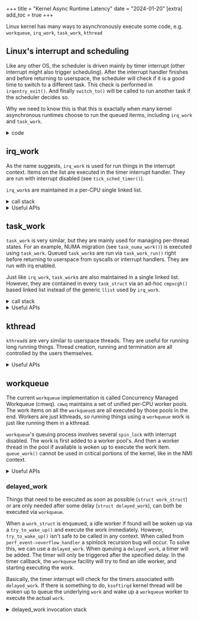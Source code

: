 +++
title = "Kernel Async Runtime Latency"
date = "2024-01-20"
[extra]
add_toc = true
+++

Linux kernel has many ways to asynchronously execute some code,
e.g. `workqueue`, `irq_work`, `task_work`, `kthread`


## Linux's interrupt and scheduling
Like any other OS, the scheduler is driven mainly by timer interrupt
(other interrupt might also trigger scheduling).
After the interrupt handler finishes and before returning to userspace,
the scheduler will check if it is a good time to switch to a different task.
This check is performed in `irqentry_exit()`.
And finally `switch_to()` will be called to run another task if the scheduler decides so.

Why we need to know this is that
this is exactally when many kernel asynchronous runtimes choose to run the queued iterms,
including `irq_work` and `task_work`.


<details><summary>code</summary>

```c
// DEFINE_IDTENTRY_*() will include irqentry_exit() to all interrupt handler
// e.g. DEFINE_IDTENTRY_SYSVEC(sysvec_apic_timer_interrupt)
=> irqentry_exit()
=> irqentry_exit_to_user_mode()
=> exit_to_user_mode_prepare()
=> exit_to_user_mode_loop()
=> schedule()
=> __schedule()
=> context_switch()
=> switch_to()
```
</details>


## irq_work
As the name suggests, `irq_work` is used for run things in the interrupt context.
Items on the list are executed in the timer interrupt handler.
They are run with interrupt disabled (see `tick_sched_timer()`).

`irq_work`s are maintained in a per-CPU single linked list.

<details><summary>call stack</summary>

```c
=> hrtimer_interrupt()
=> __hrtimer_run_queues()
=> __run_hrtimer() // setup in tick_setup_sched_timer()
=> tick_sched_timer()
=> tick_sched_handle()
=> update_process_times()
=> irq_work_tick()
=> irq_work_run_list()
```

```sh
$ sudo bpftrace -e 'kfunc:update_process_times { @[kstack] = count(); }'
// ...
@[
    bpf_prog_6deef7357e7b4530_sd_fw_ingress+26123
    bpf_prog_6deef7357e7b4530_sd_fw_ingress+26123
    bpf_trampoline_6442556272+71
    update_process_times+9
    tick_sched_timer+191
    __hrtimer_run_queues+347
    hrtimer_interrupt+244
    __sysvec_apic_timer_interrupt+103
    sysvec_apic_timer_interrupt+54
    asm_sysvec_apic_timer_interrupt+26
]: 2515
```
</details>

<details><summary>Useful APIs</summary>

```c
#include <linux/irq_work.h>
/*
 * An entry can be in one of four states:
 *
 * free	     NULL, 0 -> {claimed}       : free to be used
 * claimed   NULL, 3 -> {pending}       : claimed to be enqueued
 * pending   next, 3 -> {busy}          : queued, pending callback
 * busy      NULL, 2 -> {free, claimed} : callback in progress, can be claimed
 */
struct irq_work {
	void (*func)(struct irq_work *);
    // ...
};
static inline
void init_irq_work(struct irq_work *work, void (*func)(struct irq_work *));
bool irq_work_queue(struct irq_work *work);
bool irq_work_queue_on(struct irq_work *work, int cpu);
static inline bool irq_work_is_pending(struct irq_work *work);
static inline bool irq_work_is_busy(struct irq_work *work);
```
</details>


## task_work
`task_work` is very similar, but they are mainly used for managing per-thread states.
For an example, NUMA migration (see `task_numa_work()`) is executed using `task_work`.
Queued `task_work`s are run via `task_work_run()` right before returning to userspace
from syscalls or interrupt handlers.
They are run with irq enabled.

Just like `irq_work`, `task_work`s are also maintained in a single linked list.
However, they are contained in every `task_struct`
via an ad-hoc `cmpxcgh()` based linked list
instead of the generic `llist` used by `irq_work`.


<details><summary>call stack</summary>

```c
// interrupt handler return in DEFINE_IDTENTRY_SYSVEC(func)
=> irqentry_exit()
=> irqentry_exit_to_user_mode()
=> exit_to_user_mode_prepare()
=> exit_to_user_mode_loop()
=> resume_user_mode_work()
=> task_work_run()
```

```c
=> do_syscall_64()
=> syscall_exit_to_user_mode()
=> __syscall_exit_to_user_mode_work()
=> exit_to_user_mode_prepare()
=> exit_to_user_mode_loop()
=> resume_user_mode_work()
=> task_work_run()
```
</details>

<details><summary>Useful APIs</summary>

```c
#include <linux/task_work.h>

struct callback_head {
	struct callback_head *next;
	void (*func)(struct callback_head *head);
} __attribute__((aligned(sizeof(void *))));

typedef void (*task_work_func_t)(struct callback_head *);
static inline void
init_task_work(struct callback_head *twork, task_work_func_t func);
int task_work_add(struct task_struct *task, struct callback_head *twork,
			enum task_work_notify_mode mode);
```
</details>

## kthread
`kthread`s are very similar to userspace threads.
They are useful for running long running things.
Thread creation, running and termination are all controlled by the users themselves.

<details><summary>Useful APIs</summary>

```c
#include <linux/kthread.h>

// kthread_create - create a kthread on the current node
#define kthread_create(threadfn, data, namefmt, arg...) // ...
struct task_struct *kthread_create_on_node(int (*threadfn)(void *data),
					   void *data,
					   int node,
					   const char namefmt[], ...);
struct task_struct *kthread_create_on_cpu(int (*threadfn)(void *data),
					  void *data,
					  unsigned int cpu,
					  const char *namefmt);

// wake_up_process - Wake up a specific process
int wake_up_process(struct task_struct *p)

// kthread_run - create and wake a thread.
#define kthread_run(threadfn, data, namefmt, ...) // ...
```
</details>

## workqueue
The current `workqueue` implementation is called Concurrency Managed Workqueue (cmwq).
`cmwq` maintains a set of unified per-CPU worker pools.
The work items on all the `workqueue`s are all executed by those pools in the end.
Workers are just kthreads,
so running things using a `workqueue` work is just like running them in a kthread.

`workqueue`'s queuing process involves several `spin_lock` with interrupt disabled.
The work is first added to a worker pool's.
And then a worker thread in the pool if available is woken up to execute the work item.
`queue_work()` cannot be used in critical portions of the kernel, like in the NMI context.

<details><summary>Useful APIs</summary>

```c
#include <linux/workqueue.h>

struct work_struct {
	work_func_t func;
    // ...
};
struct delayed_work {
	struct work_struct work;
	struct timer_list timer;
    // ...
};
#define INIT_WORK(_work, _func)	// ...
#define INIT_DELAYED_WORK(_work, _func) // ...

// work_pending - Find out whether a work item is currently pending
#define work_pending(work) // ...
// delayed_work_pending - Find out whether a delayable work item is currently
#define delayed_work_pending(w) // ...
extern unsigned int work_busy(struct work_struct *work);

// queue_work - queue work on a workqueue
static inline bool queue_work(struct workqueue_struct *wq,
			      struct work_struct *work);
extern bool queue_work_on(int cpu, struct workqueue_struct *wq,
			struct work_struct *work);
extern bool queue_work_node(int node, struct workqueue_struct *wq,
			    struct work_struct *work);
extern bool queue_delayed_work_on(int cpu, struct workqueue_struct *wq,
			struct delayed_work *work, unsigned long delay);

/*
 * System-wide workqueues which are always present.
 *
 * system_wq is the one used by schedule[_delayed]_work[_on]().
 * Multi-CPU multi-threaded.  There are users which expect relatively
 * short queue flush time.  Don't queue works which can run for too
 * long.
 *
 * system_highpri_wq is similar to system_wq but for work items which
 * require WQ_HIGHPRI.
 *
 * system_long_wq is similar to system_wq but may host long running
 * works.  Queue flushing might take relatively long.
 *
 * system_unbound_wq is unbound workqueue.  Workers are not bound to
 * any specific CPU, not concurrency managed, and all queued works are
 * executed immediately as long as max_active limit is not reached and
 * resources are available.
 *
 * system_freezable_wq is equivalent to system_wq except that it's
 * freezable.
 *
 * *_power_efficient_wq are inclined towards saving power and converted
 * into WQ_UNBOUND variants if 'wq_power_efficient' is enabled; otherwise,
 * they are same as their non-power-efficient counterparts - e.g.
 * system_power_efficient_wq is identical to system_wq if
 * 'wq_power_efficient' is disabled.  See WQ_POWER_EFFICIENT for more info.
 */
extern struct workqueue_struct *system_wq;
extern struct workqueue_struct *system_highpri_wq;
extern struct workqueue_struct *system_long_wq;
extern struct workqueue_struct *system_unbound_wq;
extern struct workqueue_struct *system_freezable_wq;
extern struct workqueue_struct *system_power_efficient_wq;
extern struct workqueue_struct *system_freezable_power_efficient_wq;
```
</details>

### delayed_work
Things that need to be executed as soon as possible (`struct work_struct`) or
are only needed after some delay (`struct delayed_work`),
can both be executed via `workqueue`.

When a `work_struct` is enqueued,
a idle worker if found will be woken up via a `try_to_wake_up()`
and execute the work immediately.
However, `try_to_wake_up()` isn't safe to be called in any context.
When called from `perf_event->overflow_handler` a spinlock recursion bug will occur.
To solve this, we can use a `delayed_work`.
When queuing a `delayed_work`, a timer will be added.
The timer will only be triggered after the specified delay.
In the timer callback, the `workqueue` facility will try to find an idle worker,
and starting executing the work.

Basically, the timer interrupt will check for the timers associated with `delayed_work`.
If there is something to do,
`ksoftirqd` kernel thread will be woken up to queue the underlying `work`
and wake up a `workqueue` worker to execute the actual `work`.



<details><summary>delayed_work invocation stack</summary>

```c
=> hrtimer_interrupt()
=> raise_softirq_irqoff()
=> wakeup_softirqd()
=> wake_up_process(__this_cpu_read(ksoftirqd))
-> run_ksoftirqd()
=> __do_softirq()
=> h->action(h)
=> run_timer_softirq() // setup by open_softirq(TIMER_SOFTIRQ, run_timer_softirq);
=> __run_timers()
=> expire_timers()
=> call_timer_fn()
=> timer->function()
=> delayed_work_timer_fn() // setup by __queue_delayed_work()
=> __queue_work()
=> kick_pool()
=> wake_up_process(first_idle_worker(pool)->task)
-> kthread_worker_fn() // created by kthread_create_worker()
=> work->func(work)
```
</details>



